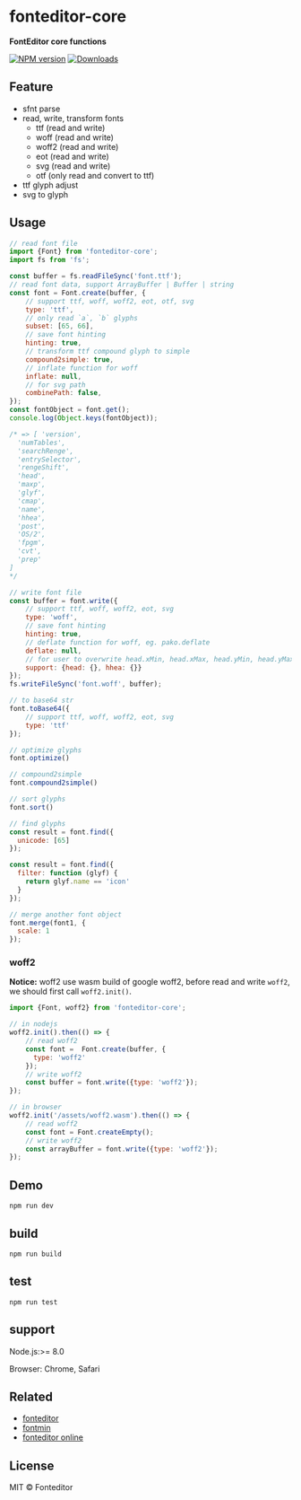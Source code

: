 # fonteditor-core

**FontEditor core functions**

[![NPM version][npm-image]][npm-url]
[![Downloads][downloads-image]][npm-url]

## Feature

- sfnt parse
- read, write, transform fonts
  - ttf (read and write)
  - woff (read and write)
  - woff2 (read and write)
  - eot (read and write)
  - svg (read and write)
  - otf (only read and convert to ttf)
- ttf glyph adjust
- svg to glyph

## Usage

```javascript
// read font file
import {Font} from 'fonteditor-core';
import fs from 'fs';

const buffer = fs.readFileSync('font.ttf');
// read font data, support ArrayBuffer | Buffer | string
const font = Font.create(buffer, {
    // support ttf, woff, woff2, eot, otf, svg
    type: 'ttf',
    // only read `a`, `b` glyphs
    subset: [65, 66],
    // save font hinting
    hinting: true,
    // transform ttf compound glyph to simple
    compound2simple: true,
    // inflate function for woff
    inflate: null,
    // for svg path
    combinePath: false,
});
const fontObject = font.get();
console.log(Object.keys(fontObject));

/* => [ 'version',
  'numTables',
  'searchRenge',
  'entrySelector',
  'rengeShift',
  'head',
  'maxp',
  'glyf',
  'cmap',
  'name',
  'hhea',
  'post',
  'OS/2',
  'fpgm',
  'cvt',
  'prep'
]
*/

// write font file
const buffer = font.write({
    // support ttf, woff, woff2, eot, svg
    type: 'woff',
    // save font hinting
    hinting: true,
    // deflate function for woff, eg. pako.deflate
    deflate: null,
    // for user to overwrite head.xMin, head.xMax, head.yMin, head.yMax, hhea etc.
    support: {head: {}, hhea: {}}
});
fs.writeFileSync('font.woff', buffer);

// to base64 str
font.toBase64({
    // support ttf, woff, woff2, eot, svg
    type: 'ttf'
});

// optimize glyphs
font.optimize()

// compound2simple
font.compound2simple()

// sort glyphs
font.sort()

// find glyphs
const result = font.find({
  unicode: [65]
});

const result = font.find({
  filter: function (glyf) {
    return glyf.name == 'icon'
  }
});

// merge another font object
font.merge(font1, {
  scale: 1
});
```

### woff2

**Notice:** woff2 use wasm build of google woff2, before read and write `woff2`, we should first call `woff2.init()`.

```javascript
import {Font, woff2} from 'fonteditor-core';

// in nodejs
woff2.init().then(() => {
    // read woff2
    const font =  Font.create(buffer, {
      type: 'woff2'
    });
    // write woff2
    const buffer = font.write({type: 'woff2'});
});

// in browser
woff2.init('/assets/woff2.wasm').then(() => {
    // read woff2
    const font = Font.createEmpty();
    // write woff2
    const arrayBuffer = font.write({type: 'woff2'});
});
```


## Demo

```
npm run dev
```

## build

```
npm run build
```

## test

```
npm run test
```

## support

Node.js:>= 8.0

Browser: Chrome, Safari

## Related

- [fonteditor](https://github.com/ecomfe/fonteditor)
- [fontmin](https://github.com/ecomfe/fontmin)
- [fonteditor online](https://kekee000.github.io/fonteditor/index.html)

## License

MIT © Fonteditor

[downloads-image]: http://img.shields.io/npm/dm/fonteditor-core.svg
[npm-url]: https://npmjs.org/package/fonteditor-core
[npm-image]: http://img.shields.io/npm/v/fonteditor-core.svg

[travis-url]: https://travis-ci.org/kekee000/fonteditor-core
[travis-image]: http://img.shields.io/travis/kekee000/fonteditor-core.svg
